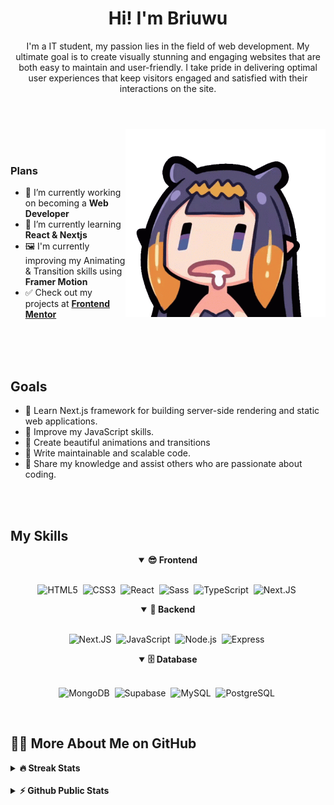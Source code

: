 <h1 align="center">Hi! I'm Briuwu</h1>
<p align="center">I'm a IT student, my passion lies in the field of web development. My ultimate goal is to create visually stunning and engaging websites that are both easy to maintain and user-friendly. I take pride in delivering optimal user experiences that keep visitors engaged and satisfied with their interactions on the site.</p>

#

<br>

<img align="right" src="https://github.com/Briuwu/Briuwu/blob/main/inadroolgif.gif" width="320" />

<br>
<br>

### Plans
- 🔭 I’m currently working on becoming a **Web Developer**
- 🌱 I’m currently learning **React & Nextjs**
- 🖼️ I'm currently improving my Animating & Transition skills using **Framer Motion**
- ✅ Check out my projects at [**Frontend Mentor**](https://www.frontendmentor.io/profile/Briuwu)

<br>
<br>
<br>

## Goals
- 📑 Learn Next.js framework for building server-side rendering and static web applications.
- 📑 Improve my JavaScript skills.
- 📑 Create beautiful animations and transitions
- 📑 Write maintainable and scalable code.
- 📑 Share my knowledge and assist others who are passionate about coding.

<br>
<br>

<h2>My Skills</h2>

<div align="center">
<details open>
<summary><b>😎 Frontend</b></summary>
<br>
  
![HTML5](https://img.shields.io/badge/-HTML5-E34F26?style=for-the-badge&logo=html5&logoColor=white)&nbsp;
![CSS3](https://img.shields.io/badge/-CSS3-1572B6?style=for-the-badge&logo=css3)&nbsp;
![React](https://img.shields.io/badge/-React-%23404d59?style=for-the-badge&logo=react)&nbsp;
![Sass](https://img.shields.io/badge/-Sass-CC6699?style=for-the-badge&logo=sass&logoColor=white)&nbsp;
![TypeScript](https://img.shields.io/badge/-Typescript-3178C6?style=for-the-badge&logo=typescript&logoColor=white)&nbsp;
![Next.JS](https://img.shields.io/badge/next.js-000000?style=for-the-badge&logo=nextdotjs&logoColor=white)&nbsp;
</details>

<details open>
<summary><b>🧰 Backend</b></summary>
<br>

![Next.JS](https://img.shields.io/badge/next.js-000000?style=for-the-badge&logo=nextdotjs&logoColor=white)&nbsp;
![JavaScript](https://img.shields.io/badge/Javascript-F7DF1E.svg?style=for-the-badge&logo=javascript&logoColor=black)&nbsp;
![Node.js](https://img.shields.io/badge/node.js-339933.svg?style=for-the-badge&logo=nodedotjs&logoColor=white)&nbsp;
![Express](https://img.shields.io/badge/express-000000.svg?style=for-the-badge&logo=express&logoColor=white)&nbsp;
</details>

<details open>
<summary><b>🗄️ Database</b></summary>
<br>

![MongoDB](https://img.shields.io/badge/-MongoDB-47A248?style=for-the-badge&logo=mongodb&logoColor=white)&nbsp;
![Supabase](https://shields.io/badge/supabase-black?logo=supabase&style=for-the-badge)&nbsp;
![MySQL](https://img.shields.io/badge/-MySQL-00000F?style=for-the-badge&logo=mysql)&nbsp;
![PostgreSQL](https://img.shields.io/badge/PostgreSQL-316192?style=for-the-badge&logo=postgresql&logoColor=white)&nbsp;
</details>
  
</div>

<br>

<h2>👨‍💻 More About Me on GitHub</h2>

<details>
<summary><b>🔥 Streak Stats</b></summary>
<br>
<p align="center">
<img src="http://github-readme-streak-stats.herokuapp.com?user=Briuwu&theme=radical&hide_border=true" alt="Briuwu" width="390"/>
</p>
</details>

<br>
  
<details>
<summary><b>⚡ Github Public Stats</b></summary>
<br>
<p align="center">
<img src="https://github-readme-stats.vercel.app/api?username=Briuwu&show_icons=true&theme=radical&count_private=true" alt="Briuwu" width="420"/>&nbsp;<img src="https://github-readme-stats.vercel.app/api/top-langs/?username=Briuwu&layout=compact&theme=radical" alt="Briuwu" height="165">
</p>
</details>


<!--
**Briuwu7474/Briuwu7474** is a ✨ _special_ ✨ repository because its `README.md` (this file) appears on your GitHub profile.

Here are some ideas to get you started:

- 🔭 I’m currently working on ...
- 🌱 I’m currently learning ...
- 👯 I’m looking to collaborate on ...
- 🤔 I’m looking for help with ...
- 💬 Ask me about ...
- 📫 How to reach me: ...
- 😄 Pronouns: He/Him
- ⚡ Fun fact: ...
-->
